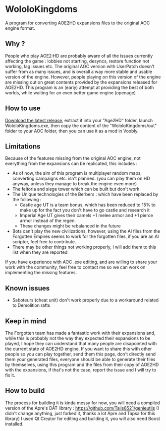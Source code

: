 # WololoKingdoms
A program for converting AOE2HD expansions files to the original AOC engine format.

## Why ?
People who play AOE2:HD are probably aware of all the issues currently affecting the game : lobbies not starting,
desyncs, restore function not working, lag issues etc.
The original AOC version with UserPatch doesn't suffer from as many issues, and is overall a way more stable and usable version of the engine.
However, people playing on this version of the engine are missing out on great contents provided by the expansions released for AOE2HD.
This program is an (early) attempt at providing the best of both worlds, while waiting for an even better game engine (openage)

## How to use
[Download the latest release](https://github.com/Tails8521/WololoKingdoms/releases), extract it into your "Age2HD" folder, launch WololoKingdoms.exe, then copy the content of the "WololoKingdoms/out" folder to your AOC folder, then you can use it as a mod in Voobly.

## Limitations
Because of the features missing from the original AOC engine, not everything from the expansions can be replicated, this includes :
- As of now, the aim of this program is multiplayer random maps, converting campaigns etc. isn't planned. (you can play them on HD anyway, unless they manage to break the engine even more)
- The feitoria and siege tower which can be built but don't work
- The Unique technologies of the Berbers : which have been replaced by the following :
    - Castle age UT is a team bonus, which has been reduced to 15% to make up for the fact you don't have to go castle and research it
    - Imperial Age UT gives their camels +1 melee armor and +1 pierce armor instead of the regen.
    - These changes might be rebalanced in the future
- Bots can't play the new civilizations, however, using the AI files from the Forgotten Empires seems to work for the forgotten files, if you are an AI scripter, feel free to contribute.
- There may be other things not working properly, I will add them to this list when they are reported

If you have experience with AOC .exe editing, and are willing to share your work with the community, feel free to contact me so we can work on implementing the missing features.

## Known issues
- Saboteurs (cheat unit) don't work properly due to a workaround related to Demolition rafts

## Keep in mind
The Forgotten team has made a fantastic work with their expansions and, while this is probably not the way they expected their expansions to be played, I hope they can understand that many people are disapointed with the current state of AOE2HD engine.
If you want to share this with other people so you can play together, send them this page, don't directly send them your generated files, everyone should be able to generate their files by themselves, using this program and the files from their copy of AOE2HD with the expansions, if that's not the case, report the issue and I will try to fix it.

## How to build
The process for building it is kinda messy for now, you will need a compiled version of the Apre's DAT library :
https://github.com/Tails8521/genieutils (I didn't change anything, just forked it, thanks a lot Apre and Tapsa for this library)
I used Qt Creator for editing and building it, you will also need Boost installed.
